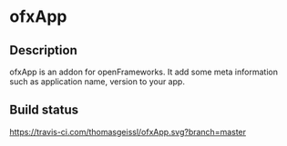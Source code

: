 # ofxApp
## Description
ofxApp is an addon for openFrameworks. It add some meta information such as application name, version to your app.

## Build status
https://travis-ci.com/thomasgeissl/ofxApp.svg?branch=master
